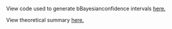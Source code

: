 View code used to generate bBayesianconfidence intervals [here.](https://github.com/jakehanson/jakehanson.github.io/blob/master/Portfolio/AB%20Testing%20With%20Bayesian%20Posteriors/Bayesian%20Confidence%20Intervals%20-%20Portfolio.ipynb)

View theoretical summary [here.](https://github.com/jakehanson/jakehanson.github.io/blob/master/Portfolio/AB%20Testing%20With%20Bayesian%20Posteriors/bayesian_inference_in_AB_testing.pdf)

